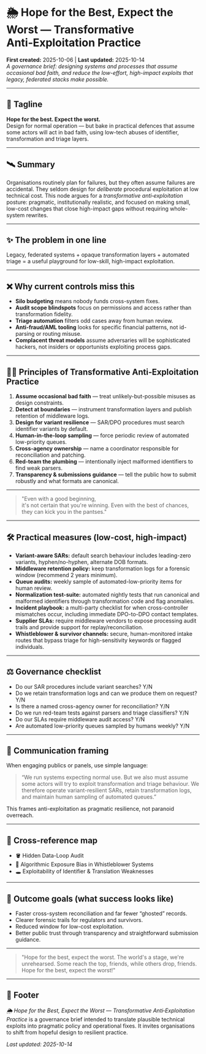 # 🌦️ Hope for the Best, Expect the Worst — Transformative Anti‑Exploitation Practice
**First created:** 2025-10-06 | **Last updated:** 2025-10-14  
*A governance brief: designing systems and processes that assume occasional bad faith, and reduce the low-effort, high-impact exploits that legacy, federated stacks make possible.*

---

## 🔖 Tagline
**Hope for the best. Expect the worst.**  
Design for normal operation — but bake in practical defences that assume some actors will act in bad faith, using low-tech abuses of identifier, transformation and triage layers.

---

## 🛰️ Summary
Organisations routinely plan for failures, but they often assume failures are accidental. They seldom design for *deliberate* procedural exploitation at low technical cost. This node argues for a *transformative anti‑exploitation* posture: pragmatic, institutionally realistic, and focused on making small, low-cost changes that close high-impact gaps without requiring whole-system rewrites.

---

## ✨ The problem in one line
Legacy, federated systems + opaque transformation layers + automated triage = a useful playground for low-skill, high-impact exploitation.

---

## ❌ Why current controls miss this
- **Silo budgeting** means nobody funds cross-system fixes.  
- **Audit scope blindspots** focus on permissions and access rather than transformation fidelity.  
- **Triage automation** filters odd cases away from human review.  
- **Anti-fraud/AML tooling** looks for specific financial patterns, not id-parsing or routing misuse.  
- **Complacent threat models** assume adversaries will be sophisticated hackers, not insiders or opportunists exploiting process gaps.

---

## 🐦‍🔥 Principles of Transformative Anti‑Exploitation Practice
1. **Assume occasional bad faith** — treat unlikely-but-possible misuses as design constraints.  
2. **Detect at boundaries** — instrument transformation layers and publish retention of middleware logs.  
3. **Design for variant resilience** — SAR/DPO procedures must search identifier variants by default.  
4. **Human-in-the-loop sampling** — force periodic review of automated low-priority queues.  
5. **Cross-agency ownership** — name a coordinator responsible for reconciliation and patching.  
6. **Red-team the plumbing** — intentionally inject malformed identifiers to find weak parsers.  
7. **Transparency & submissions guidance** — tell the public how to submit robustly and what formats are canonical.

---

> "Even with a good beginning,  
> it's not certain that you're winning.
> Even with the best of chances,  
> they can kick you in the pantses."

---

## 🛠️ Practical measures (low-cost, high-impact)
- **Variant-aware SARs:** default search behaviour includes leading-zero variants, hyphen/no-hyphen, alternate DOB formats.  
- **Middleware retention policy:** keep transformation logs for a forensic window (recommend 2 years minimum).  
- **Queue audits:** weekly sample of automated-low-priority items for human review.  
- **Normalization test-suite:** automated nightly tests that run canonical and malformed identifiers through transformation code and flag anomalies.  
- **Incident playbook:** a multi-party checklist for when cross-controller mismatches occur, including immediate DPO-to-DPO contact templates.  
- **Supplier SLAs:** require middleware vendors to expose processing audit trails and provide support for replay/reconciliation.  
- **Whistleblower & survivor channels:** secure, human-monitored intake routes that bypass triage for high-sensitivity keywords or flagged individuals.

---

## ⚖️ Governance checklist
- Do our SAR procedures include variant searches? Y/N  
- Do we retain transformation logs and can we produce them on request? Y/N  
- Is there a named cross-agency owner for reconciliation? Y/N  
- Do we run red-team tests against parsers and triage classifiers? Y/N  
- Do our SLAs require middleware audit access? Y/N  
- Are automated low-priority queues sampled by humans weekly? Y/N

---

## 📡 Communication framing
When engaging publics or panels, use simple language:  
> “We run systems expecting normal use. But we also must assume some actors will try to exploit transformation and triage behaviour. We therefore operate variant-resilient SARs, retain transformation logs, and maintain human sampling of automated queues.”

This frames anti-exploitation as pragmatic resilience, not paranoid overreach.

---

## 🧭 Cross-reference map
- 🪣 Hidden Data-Loop Audit  
- 🧮 Algorithmic Exposure Bias in Whistleblower Systems  
- 🕳️ Exploitability of Identifier & Translation Weaknesses

---

## 🏁 Outcome goals (what success looks like)
- Faster cross-system reconciliation and far fewer “ghosted” records.  
- Clearer forensic trails for regulators and survivors.  
- Reduced window for low-cost exploitation.  
- Better public trust through transparency and straightforward submission guidance.

---

> "Hope for the best, expect the worst.
> The world's a stage, we're unrehearsed.
> Some reach the top, friends, while others drop, friends.
> Hope for the best, expect the worst!"
<!--I do rather like to amuse myself.-->
---

## 🏮 Footer
*🌦️ Hope for the Best, Expect the Worst — Transformative Anti‑Exploitation Practice* is a governance brief intended to translate plausible technical exploits into pragmatic policy and operational fixes. It invites organisations to shift from hopeful design to resilient practice.

_Last updated: 2025-10-14_
